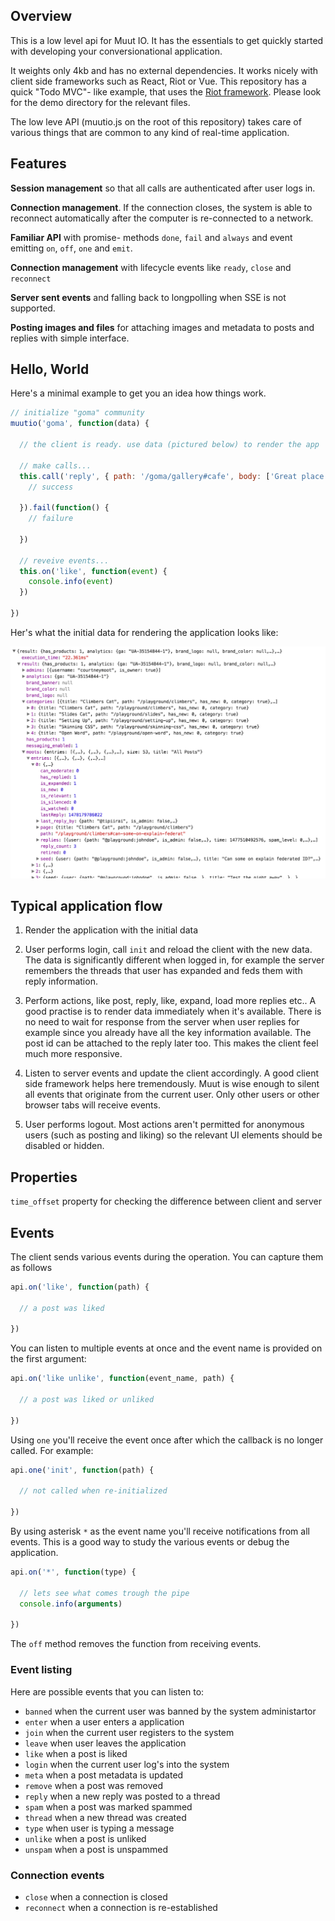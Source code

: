 
## Overview

This is a low level api for Muut IO. It has the essentials to get quickly started with developing your conversionational application.

It weights only 4kb and has no external dependencies. It works nicely with client side frameworks such as React, Riot or Vue. This repository has a quick "Todo MVC"- like example, that uses the [Riot framework](//riotjs.com). Please look for the demo directory for the relevant files.

The low leve API (muutio.js on the root of this repository) takes care of various things that are common to any kind of real-time application.


## Features

**Session management** so that all calls are authenticated after user logs in.

**Connection management**. If the connection closes, the system is able to reconnect automatically after the computer is re-connected to a network.

**Familiar API** with promise- methods `done`, `fail` and `always` and event emitting `on`, `off`, `one` and `emit`.

**Connection management** with lifecycle events like `ready`, `close` and `reconnect`

**Server sent events** and falling back to longpolling when SSE is not supported.

**Posting images and files** for attaching images and metadata to posts and replies with simple interface.



## Hello, World

Here's a minimal example to get you an idea how things work.

``` js
// initialize "goma" community
muutio('goma', function(data) {

  // the client is ready. use data (pictured below) to render the app

  // make calls...
  this.call('reply', { path: '/goma/gallery#cafe', body: ['Great place!']  }, function() {
    // success

  }).fail(function() {
    // failure

  })

  // reveive events...
  this.on('like', function(event) {
    console.info(event)
  })

})
```

Her's what the initial data for rendering the application looks like:

![Initial data](demo/img/init.png)


## Typical application flow

1. Render the application with the initial data

2. User performs login, call `init` and reload the client with the new data. The data is significantly different when logged in, for example the server remembers the threads that user has expanded and feds them with reply information.

3. Perform actions, like post, reply, like, expand, load more replies etc.. A good practise is to render data immediately when it's available. There is no need to wait for response from the server when user replies for example since you already have all the key information available. The post id can be attached to the reply later too. This makes the client feel much more responsive.

4. Listen to server events and update the client accordingly. A good client side framework helps here tremendously. Muut is wise enough to silent all events that originate from the current user. Only other users or other browser tabs will receive events.

5. User performs logout. Most actions aren't permitted for anonymous users (such as posting and liking) so the relevant UI elements should be disabled or hidden.



## Properties

`time_offset` property for checking the difference between client and server


## Events

The client sends various events during the operation. You can capture them as follows

``` js
api.on('like', function(path) {

  // a post was liked

})
```

You can listen to multiple events at once and the event name is provided on the first argument:

``` js
api.on('like unlike', function(event_name, path) {

  // a post was liked or unliked

})
```

Using `one` you'll receive the event once after which the callback is no longer called. For example:

``` js
api.one('init', function(path) {

  // not called when re-initialized

})
```

By using asterisk `*` as the event name you'll receive notifications from all events. This is a good way to study the various events or debug the application.

``` js
api.on('*', function(type) {

  // lets see what comes trough the pipe
  console.info(arguments)

})
```

The `off` method removes the function from receiving events.

### Event listing

Here are possible events that you can listen to:

- `banned` when the current user was banned by the system administartor
- `enter` when a user enters a application
- `join` when the current user registers to the system
- `leave` when user leaves the application
- `like` when a post is liked
- `login` when the current user log's into the system
- `meta` when a post metadata is updated
- `remove` when a post was removed
- `reply` when a new reply was posted to a thread
- `spam` when a post was marked spammed
- `thread` when a new thread was created
- `type` when user is typing a message
- `unlike` when a post is unliked
- `unspam` when a post is unspammed


### Connection events

- `close` when a connection is closed
- `reconnect` when a connection is re-established

